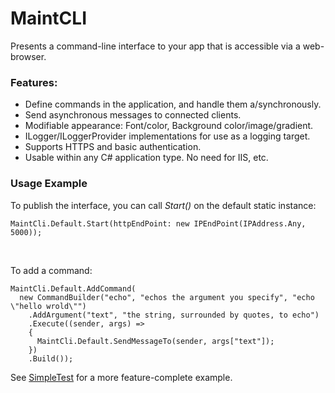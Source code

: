 # MaintCLI
Presents a command-line interface to your app that is accessible via a web-browser.

### Features:
* Define commands in the application, and handle them a/synchronously.
* Send asynchronous messages to connected clients.
* Modifiable appearance: Font/color, Background color/image/gradient.
* ILogger/ILoggerProvider implementations for use as a logging target.
* Supports HTTPS and basic authentication.
* Usable within any C# application type. No need for IIS, etc.

### Usage Example

To publish the interface, you can call _Start()_ on the default static instance:
```CSharp
MaintCli.Default.Start(httpEndPoint: new IPEndPoint(IPAddress.Any, 5000));
``` 
<br/>

To add a command:
```CSharp
MaintCli.Default.AddCommand(
  new CommandBuilder("echo", "echos the argument you specify", "echo \"hello wrold\"")
	.AddArgument("text", "the string, surrounded by quotes, to echo")
	.Execute((sender, args) =>
	{
	  MaintCli.Default.SendMessageTo(sender, args["text"]);
	})
	.Build());
``` 
See [SimpleTest](https://github.com/bmdub/MaintCLI/blob/master/SimpleTest/Program.cs) for a more feature-complete example.
<br/>
